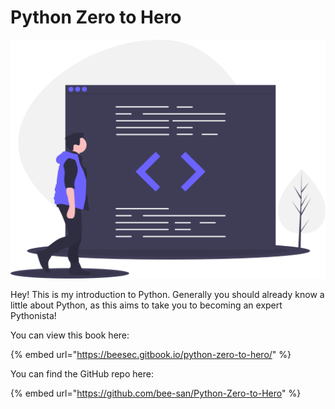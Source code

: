 # Python Zero to Hero

![](.gitbook/assets/undraw_code_review_l1q9.svg)

Hey! This is my introduction to Python. Generally you should already know a little about Python, as this aims to take you to becoming an expert Pythonista!

You can view this book here:

{% embed url="https://beesec.gitbook.io/python-zero-to-hero/" %}

You can find the GitHub repo here:

{% embed url="https://github.com/bee-san/Python-Zero-to-Hero" %}



